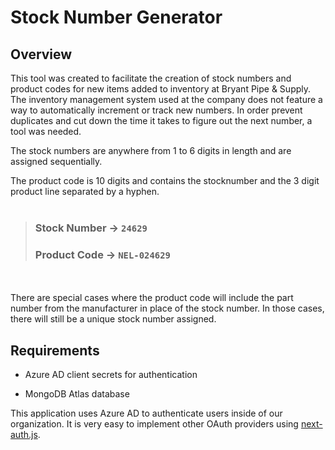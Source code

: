 # Stock Number Generator

## Overview

This tool was created to facilitate the creation of stock numbers and product codes for new items added to inventory at Bryant Pipe & Supply. The inventory management system used at the company does not feature a way to automatically increment or track new numbers. In order prevent duplicates and cut down the time it takes to figure out the next number, a tool was needed.

The stock numbers are anywhere from 1 to 6 digits in length and are assigned sequentially.

The product code is 10 digits and contains the stocknumber and the 3 digit product line separated by a hyphen.
</br></br>

> ### Stock Number -> `24629`
>
> ### Product Code -> `NEL-024629`

</br></br>
There are special cases where the product code will include the part number from the manufacturer in place of the stock number. In those cases, there will still be a unique stock number assigned.

## Requirements

- Azure AD client secrets for authentication

- MongoDB Atlas database

This application uses Azure AD to authenticate users inside of our organization. It is very easy to implement other OAuth providers using [next-auth.js](https://next-auth.js.org/).
